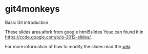 git4monkeys
===========

Basic Git introduction

These slides area afork from google html5slides Youc can found it in https://code.google.com/p/io-2012-slides/. 

For more information of how to modify the slides read the [wiki](https://github.com/danigonza86/git4monkeys/wiki).
